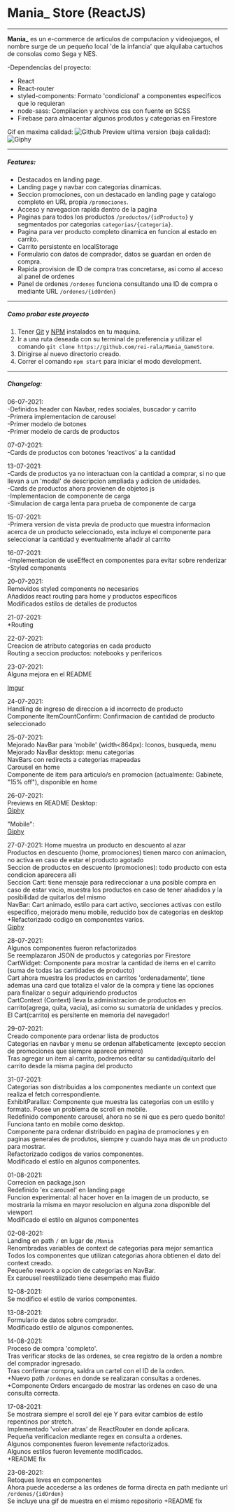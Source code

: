 # Mania\_ Store (ReactJS)
---

  
**Mania\_** es un e-commerce de articulos de computacion y videojuegos, el nombre surge de un pequeño local 'de la infancia' que alquilaba cartuchos de consolas como Sega y NES.

-Dependencias del proyecto:  
* React  
* React-router  
* styled-components: Formato 'condicional' a componentes especificos que lo requieran  
* node-sass: Compilacion y archivos css con fuente en SCSS  
* Firebase para almacentar algunos produtos y categorias en Firestore


Gif en maxima calidad:
![Github](https://github.com/rei-rala/Mania_GameStore/blob/0b7790d88361a5057e7d7730fdc7cbb1f93241a6/maniaStore.gif)
Preview ultima version (baja calidad):  
![Giphy](https://media.giphy.com/media/3Hn1SQLF87UEVNrWJv/giphy-downsized.gif)  
  

---
##### Features:
* Destacados en landing page.
* Landing page y navbar con categorias dinamicas.
* Seccion promociones, con un destacado en landing page y catalogo completo en URL propia `/promociones`.
* Acceso y navegacion rapida dentro de la pagina
* Paginas para todos los productos `/productos/{idProducto}` y segmentados por categorias  `categorias/{categoria}`.
* Pagina para ver producto completo dinamica en funcion al estado en carrito.
* Carrito persistente en localStorage
* Formulario con datos de comprador, datos se guardan en orden de compra.
* Rapida provision de ID de compra tras concretarse, asi como al acceso al panel de ordenes
* Panel de ordenes `/ordenes` funciona consultando una ID de compra o mediante URL `/ordenes/{idOrden}`
---
##### Como probar este proyecto

1. Tener [Git](https://git-scm.com/book/en/v2/Getting-Started-Installing-Git) y [NPM](https://www.npmjs.com/) instalados en tu maquina.
2. Ir a una ruta deseada con su terminal de preferencia y utilizar el comando `git clone https://github.com/rei-rala/Mania_GameStore`.
3. Dirigirse al nuevo directorio creado.
4. Correr el comando `npm start` para iniciar el modo development.

---

##### Changelog:

06-07-2021:  
-Definidos header con Navbar, redes sociales, buscador y carrito  
-Primera implementacion de carousel  
-Primer modelo de botones  
-Primer modelo de cards de productos

07-07-2021:  
-Cards de productos con botones 'reactivos' a la cantidad

13-07-2021:  
-Cards de productos ya no interactuan con la cantidad a comprar, si no que llevan a un 'modal' de descripcion ampliada y adicion de unidades.  
-Cards de productos ahora provienen de objetos js  
-Implementacion de componente de carga  
-Simulacion de carga lenta para prueba de componente de carga

15-07-2021:  
-Primera version de vista previa de producto que muestra informacion acerca de un producto seleccionado, esta incluye el componente para seleccionar la cantidad y eventualmente añadir al carrito

16-07-2021:  
-Implementacion de useEffect en componentes para evitar sobre renderizar  
-Styled components

20-07-2021:  
Removidos styled components no necesarios  
Añadidos react routing para home y productos especificos  
Modificados estilos de detalles de productos

21-07-2021:  
\*Routing

22-07-2021:  
Creacion de atributo categorias en cada producto  
Routing a seccion productos: notebooks y perifericos

23-07-2021:  
Alguna mejora en el README

[Imgur](https://i.imgur.com/xZDDUKw.gif)

24-07-2021:  
Handling de ingreso de direccion a id incorrecto de producto  
Componente ItemCountConfirm: Confirmacion de cantidad de producto seleccionado

25-07-2021:  
Mejorado NavBar para 'mobile' (width<864px): Iconos, busqueda, menu  
Mejorado NavBar desktop: menu categorias  
NavBars con redirects a categorias mapeadas  
Carousel en home  
Componente de item para articulo/s en promocion (actualmente: Gabinete, "15% off"), disponible en home

26-07-2021:  
Previews en README
Desktop:  
[Giphy](https://media.giphy.com/media/35YgWly2BJWACycj7G/giphy.gif)

"Mobile":  
[Giphy](https://media.giphy.com/media/fWYOtZmN67YHghkVF1/giphy.gif)

27-07-2021:
Home muestra un producto en descuento al azar  
Productos en descuento (home, promociones) tienen marco con animacion, no activa en caso de estar el producto agotado  
Seccion de productos en descuento (promociones): todo producto con esta condicion aparecera alli  
Seccion Cart: tiene mensaje para redireccionar a una posible compra en caso de estar vacio, muestra los productos en caso de tener añadidos y la posibilidad de quitarlos del mismo  
NavBar: Cart animado, estilo para cart activo, secciones activas con estilo especifico, mejorado menu mobile, reducido box de categorias en desktop  
+Refactorizado codigo en componentes varios.  
[Giphy](https://media.giphy.com/media/zVQy7yn06jcmHMTRy0/giphy.gif)  
  
28-07-2021:  
Algunos componentes fueron refactorizados  
Se reemplazaron JSON de productos y categorias por Firestore  
CartWidget: Componente para mostrar la cantidad de items en el carrito (suma de todas las cantidades de producto)  
Cart ahora muestra los productos en carritos 'ordenadamente', tiene ademas una card que totaliza el valor de la compra y tiene las opciones para finalizar o seguir adquiriendo productos  
CartContext (Context) lleva la administracion de productos en carrito(agrega, quita, vacia), asi como su sumatoria de unidades y precios.  
El Cart(carrito) es persitente en memoria del navegador!

29-07-2021:  
Creado componente para ordenar lista de productos  
Categorias en navbar y menu se ordenan alfabeticamente (excepto seccion de promociones que siempre aparece primero)  
Tras agregar un item al carrito, podremos editar su cantidad/quitarlo del carrito desde la misma pagina del producto

31-07-2021:  
Categorias son distribuidas a los componentes mediante un context que realiza el fetch correspondiente.  
ExhibitParallax: Componente que muestra las categorias con un estilo y formato. Posee un problema de scroll en mobile.  
Redefinido componente carousel, ahora no se ni que es pero quedo bonito! Funciona tanto en mobile como desktop.  
Componente para ordenar distribuido en pagina de promociones y en paginas generales de produtos, siempre y cuando haya mas de un producto para mostrar.  
Refactorizado codigos de varios componentes.  
Modificado el estilo en algunos componentes.  

01-08-2021:  
Correcion en package.json  
Redefinido 'ex carousel' en landing page  
Funcion experimental: al hacer hover en la imagen de un producto, se mostraria la misma en mayor resolucion en alguna zona disponible del viewport  
Modificado el estilo en algunos componentes
  
02-08-2021:  
Landing en path `/` en lugar de `/Mania`  
Renombradas variables de context de categorias para mejor semantica  
Todos los componentes que utilizan categorias ahora obtienen el dato del context creado.  
Pequeño rework a opcion de categorias en NavBar.  
Ex carousel reestilizado tiene desempeño mas fluido  
  
12-08-2021:  
Se modifico el estilo de varios componentes.  
  
13-08-2021:  
Formulario de datos sobre comprador.  
Modificado estilo de algunos componentes.  
  
14-08-2021:  
Proceso de compra 'completo'.  
Tras verificar stocks de las ordenes, se crea registro de la orden a nombre del comprador ingresado.  
Tras confirmar compra, saldra un cartel con el ID de la orden.  
+Nuevo path `/ordenes` en donde se realizaran consultas a ordenes.  
+Componente Orders encargado de mostrar las ordenes en caso de una consulta correcta.  
  
17-08-2021:  
Se mostrara siempre el scroll del eje Y para evitar cambios de estilo repentinos por stretch.  
Implementado 'volver atras' de ReactRouter en donde aplicara.  
Pequeña verificacion mediante regex en consulta a ordenes.  
Algunos componentes fueron levemente refactorizados.  
Algunos estilos fueron levemente modificados.  
+README fix  
  
23-08-2021:  
Retoques leves en componentes  
Ahora puede accederse a las ordenes de forma directa en path mediante url `/ordenes/{idOrden}`  
Se incluye una gif de muestra en el mismo repositorio
+README fix
